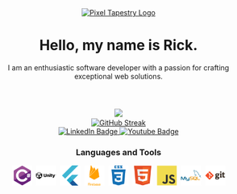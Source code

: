 <!DOCTYPE html>
<html lang="en">

<head>
    <!--
    GitHub Profile
    Author: Rick Smith
    Date: 03/123/2024  
    Project: github.comRTSmith801/RTSmith801
    -->
    <meta charset="utf-8">
</head>

<body>
    <header>
        <a href="https://pixeltapestry.com/cv" target="_blank">
            <img src="https://pixeltapestry.com/wp-content/uploads/2023/09/Pixel_Tapestry_logo_yellow-e1694147529595.png" style="height: 50px; width: auto;" alt="Pixel Tapestry Logo">
        </a>
        <h1>Hello, my name is Rick.</h1>
        <p>I am an enthusiastic software developer with a passion for crafting exceptional web solutions.</p>
    </header>
    <main>
        <div align="center">
            <img src="https://media.giphy.com/media/dWesBcTLavkZuG35MI/giphy.gif" width="500" height="auto" />
        </div>
        <div align="center">
            <a href="https://git.io/streak-stats"><img src="http://github-readme-streak-stats.herokuapp.com?user=RTSmith801&theme=solarized-dark&border_radius=3&mode=weekly" alt="GitHub Streak" /></a>
        </div>
        <div align="center">
            <a href="https://www.linkedin.com/in/rtsmith801/">
                <img src="https://img.shields.io/badge/LinkedIn-blue?style=for-the-badge&logo=linkedin&logoColor=white" alt="LinkedIn Badge">
            </a>
            <a href="https://www.youtube.com/@RTSmith801">
                <img src="https://img.shields.io/badge/YouTube-red?style=for-the-badge&logo=youtube&logoColor=white" alt="Youtube Badge">
            </a>
        </div>
        <div align="center">
            <h3>
                <p>Languages and Tools</p>
            </h3>
            <img src="https://github.com/devicons/devicon/blob/master/icons/csharp/csharp-original.svg" title="C#" alt="C#" width="40" height="40">&nbsp;
            <img src="https://github.com/devicons/devicon/blob/master/icons/unity/unity-original-wordmark.svg" title="Unity" alt="Unity" width="40" height="40">&nbsp;
            <img src="https://github.com/devicons/devicon/blob/master/icons/flutter/flutter-original.svg" title="Flutter" alt="Flutter" width="40" height="40">&nbsp;
            <img src="https://github.com/devicons/devicon/blob/master/icons/firebase/firebase-plain-wordmark.svg" title="Firebase" alt="Firebase" width="40" height="40">&nbsp;
            <img src="https://github.com/devicons/devicon/blob/master/icons/css3/css3-plain-wordmark.svg" title="CSS3" alt="CSS" width="40" height="40">&nbsp;
            <img src="https://github.com/devicons/devicon/blob/master/icons/html5/html5-original.svg" title="HTML5" alt="HTML" width="40" height="40">&nbsp;
            <img src="https://github.com/devicons/devicon/blob/master/icons/javascript/javascript-original.svg" title="JavaScript" alt="JavaScript" width="40" height="40">&nbsp;
            <img src="https://github.com/devicons/devicon/blob/master/icons/mysql/mysql-original-wordmark.svg" title="MySQL" alt="MySQL" width="40" height="40">&nbsp;
            <img src="https://github.com/devicons/devicon/blob/master/icons/git/git-original-wordmark.svg" title="Git" **alt="Git" width="40" height="40">
        </div>
    </main>
</body>

</html>
